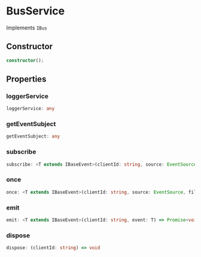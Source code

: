 # BusService

Implements `IBus`

## Constructor

```ts
constructor();
```

## Properties

### loggerService

```ts
loggerService: any
```

### getEventSubject

```ts
getEventSubject: any
```

### subscribe

```ts
subscribe: <T extends IBaseEvent>(clientId: string, source: EventSource, fn: (event: T) => void) => () => void
```

### once

```ts
once: <T extends IBaseEvent>(clientId: string, source: EventSource, filterFn: (event: T) => boolean, fn: (event: T) => void) => () => void
```

### emit

```ts
emit: <T extends IBaseEvent>(clientId: string, event: T) => Promise<void>
```

### dispose

```ts
dispose: (clientId: string) => void
```
